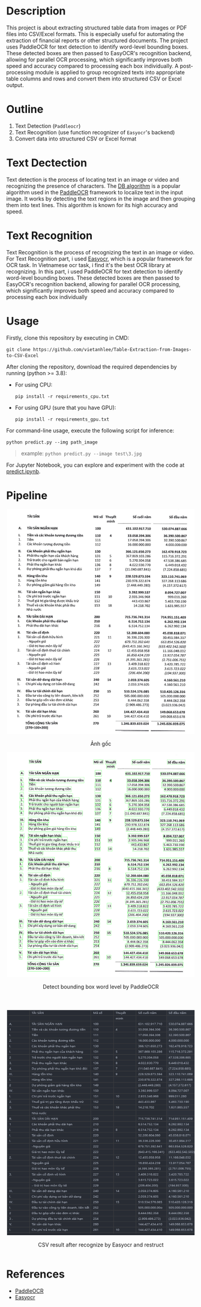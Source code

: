 # Description

This project is about extracting structured table data from images or PDF files into CSV/Excel formats. This is especially useful for automating the extraction of financial reports or other structured documents. The project uses PaddleOCR for text detection to identify word-level bounding boxes. These detected boxes are then passed to EasyOCR's recognition backend, allowing for parallel OCR processing, which significantly improves both speed and accuracy compared to processing each box individually. A post-processing module is applied to group recognized texts into appropriate table columns and rows and convert them into structured CSV or Excel output.

# Outline

1. Text Detection (`Paddleocr`)
2. Text Recognition (use function recognizer of `Easyocr`'s backend)
3. Convert data into structured CSV or Excel format

# Text Dectection

Text detection is the process of locating text in an image or video and recognizing the presence of characters. The [DB algorithm](https://github.com/PaddlePaddle/PaddleOCR/blob/release/2.6/doc/doc_en/algorithm_det_db_en.md) is a popular algorithm used in the [PaddleOCR](https://paddlepaddle.github.io/PaddleOCR/latest/en/quick_start.html) framework to localize text in the input image. It works by detecting the text regions in the image and then grouping them into text lines. This algorithm is known for its high accuracy and speed.

<!-- To enhance the accuracy of Text Recognition, images cropped by the DB algorithm were padded. This is because the padding helps to ensure that the text is not cut off during the recognition process. -->

# Text Recognition

Text Recognition is the process of recognizing the text in an image or video. For Text Recognition part, i used [Easyocr](https://github.com/JaidedAI/EasyOCR), which is a popular framework for OCR task. In Vietnamese ocr task, i find it's the best OCR library at recognizing. In this part, i used PaddleOCR for text detection to identify word-level bounding boxes. These detected boxes are then passed to EasyOCR's recognition backend, allowing for parallel OCR processing, which significantly improves both speed and accuracy compared to processing each box individually 

# Usage

Firstly, clone this repository by executing in CMD:

```
git clone https://github.com/vietanhlee/Table-Extraction-from-Images-to-CSV-Excel
```

After cloning the repository, download the required dependencies by running (python >= 3.8):
- For using CPU:

    ```
    pip install -r requirements_cpu.txt
    ```

- For using GPU (sure that you have GPU):

    ```
    pip install -r requirements_gpu.txt
    ```

For command-line usage, execute the following script for inference:

```
python predict.py --img path_image
```

> example: 
    `python predict.py --image test\3.jpg`

For Jupyter Notebook, you can explore and experiment with the code at [predict.ipynb](https://github.com/vietanhlee/Table-Extraction-from-Images-to-CSV-Excel/blob/main/predict.ipynb).

# Pipeline
<div align="center">
  <div style="display: inline-block; text-align: center">
    <img src="https://raw.githubusercontent.com/vietanhlee/Table-Extraction-from-Images-to-CSV-Excel/refs/heads/main/image%20test/3.jpg" width="500" height="600" />
    <p>Ảnh gốc</p>
  </div>
  <div style="display: inline-block; text-align: center;">
    <img src="https://raw.githubusercontent.com/vietanhlee/Table-Extraction-from-Images-to-CSV-Excel/refs/heads/main/for%20display%20github/box%20words%20level%20detect.png" width="500" height="600" />
    <p>Detect bounding box word level by PaddleOCR</p>
  </div>
</div>
<div align="center" style="margin-top: 40px;">
  <div style="display: inline-block; text-align: center;">
    <img src="https://raw.githubusercontent.com/vietanhlee/Table-Extraction-from-Images-to-CSV-Excel/refs/heads/main/for%20display%20github/csv%20out.png" width="500" height="600" />
    <p>CSV result after recognize by Easyocr and restruct</p>
  </div>
</div>


# References

- [PaddleOCR](https://paddlepaddle.github.io/PaddleOCR/latest/en/quick_start.html)
- [Easyocr](https://github.com/JaidedAI/EasyOCR)